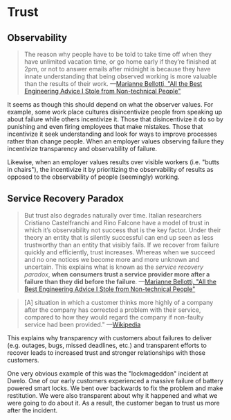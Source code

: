 # Trust

## Observability

> The reason why people have to be told to take time off when they have unlimited vacation time, or go home early if they’re finished at 2pm, or not to answer emails after midnight is because they have innate understanding that being observed working is more valuable than the results of their work. —[Marianne Bellotti, "All the Best Engineering Advice I Stole from Non-technical People"](https://medium.com/@bellmar/all-the-best-engineering-advice-i-stole-from-non-technical-people-eb7f90ca2f5f)

It seems as though this should depend on what the observer values. For example, some work place cultures disincentivize people from speaking up about failure while others incentivize it. Those that disincentivize it do so by punishing and even firing employees that make mistakes. Those that incentivize it seek understanding and look for ways to improve processes rather than change people. When an employer values observing failure they incentivize transparency and observability of failure.

Likewise, when an employer values results over visible workers (i.e. "butts in chairs"), the incentivize it by prioritizing the observability of results as opposed to the observability of people (seemingly) working.

## Service Recovery Paradox

> But trust also degrades naturally over time. Italian researchers Cristiano Castelfranchi and Rino Falcone have a model of trust in which it’s observability not success that is the key factor. Under their theory an entity that is silently successful can end up seen as less trustworthy than an entity that visibly fails. If we recover from failure quickly and efficiently, trust increases. Whereas when we succeed and no one notices we become more and more unknown and uncertain. This explains what is known as the _service recovery paradox_, **when consumers trust a service provider more after a failure than they did before the failure**. —[Marianne Bellotti, "All the Best Engineering Advice I Stole from Non-technical People"](https://medium.com/@bellmar/all-the-best-engineering-advice-i-stole-from-non-technical-people-eb7f90ca2f5f)

> [A] situation in which a customer thinks more highly of a company after the company has corrected a problem with their service, compared to how they would regard the company if non-faulty service had been provided." —[Wikipedia](https://en.wikipedia.org/wiki/Service_recovery_paradox)

This explains why transparency with customers about failures to deliver (e.g. outages, bugs, missed deadlines, etc.) and transparent efforts to recover leads to increased trust and stronger relationships with those customers.

One very obvious example of this was the "lockmageddon" incident at Dwelo. One of our early customers experienced a massive failure of battery powered smart locks. We bent over backwards to fix the problem and make restitution. We were also transparent about why it happened and what we were going to do about it. As a result, the customer began to trust us more after the incident.
